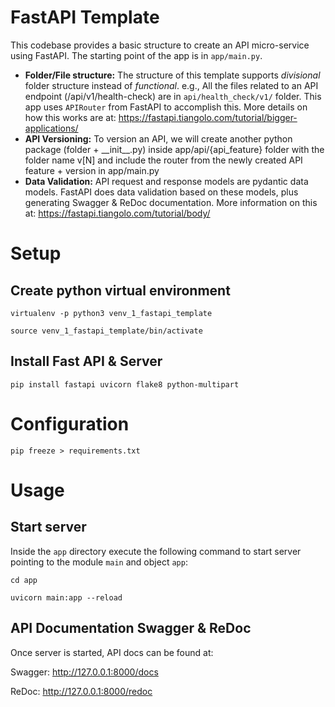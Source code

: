 # FastAPI Template
This codebase provides a basic structure to create an API micro-service using FastAPI. The starting point of the app is in `app/main.py`.
- **Folder/File structure:** The structure of this template supports *divisional* folder structure instead of *functional*. e.g., All the files related to an API endpoint (/api/v1/health-check) are in `api/health_check/v1/` folder. This app uses `APIRouter` from FastAPI to accomplish this. More details on how this works are at: https://fastapi.tiangolo.com/tutorial/bigger-applications/
- **API Versioning:** To version an API, we will create another python package (folder + \_\_init\_\_.py) inside app/api/{api_feature} folder with the folder name v[N] and include the router from the newly created API feature + version in app/main.py
- **Data Validation:** API request and response models are pydantic data models. FastAPI does data validation based on these models, plus generating Swagger & ReDoc documentation. More information on this at: https://fastapi.tiangolo.com/tutorial/body/

# Setup

## Create python virtual environment
`virtualenv -p python3 venv_1_fastapi_template`

`source venv_1_fastapi_template/bin/activate`

## Install Fast API & Server
`pip install fastapi uvicorn flake8 python-multipart`

# Configuration
`pip freeze > requirements.txt`

# Usage
## Start server
Inside the `app` directory execute the following command to start server pointing to the module `main` and object `app`:

`cd app`

`uvicorn main:app --reload` 

## API Documentation Swagger & ReDoc
Once server is started, API docs can be found at:

Swagger: http://127.0.0.1:8000/docs

ReDoc: http://127.0.0.1:8000/redoc